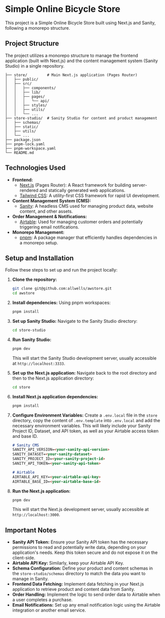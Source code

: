 # Simple Online Bicycle Store

This project is a Simple Online Bicycle Store built using Next.js and Sanity, following a monorepo structure.

## Project Structure

The project utilizes a monorepo structure to manage the frontend application (built with Next.js) and the content management system (Sanity Studio) in a single repository.

```
├── store/         # Main Next.js application (Pages Router)
│   ├── public/
│   ├── src/
│   │   ├── components/
│   │   ├── lib/
│   │   ├── pages/
│   │   │   └── api/
│   │   ├── styles/
│   │   ├── utils/
│   │   └── ...
├── store-studio/  # Sanity Studio for content and product management
│   ├── schemas/
│   ├── static/
│   ├── utils/
│   └── ...
├── package.json
├── pnpm-lock.yaml
├── pnpm-workspace.yaml
└── README.md
```

## Technologies Used

- **Frontend:**
  - [Next.js](https://nextjs.org/) (Pages Router): A React framework for building server-rendered and statically generated web applications.
  - [Tailwind CSS](https://tailwindcss.com/): A utility-first CSS framework for rapid UI development.
- **Content Management System (CMS):**
  - [Sanity](https://www.sanity.io/): A headless CMS used for managing product data, website content, and other assets.
- **Order Management & Notifications:**
  - [Airtable](https://www.airtable.com/): Used for managing customer orders and potentially triggering email notifications.
- **Monorepo Management:**
  - [pnpm](https://pnpm.io/): A package manager that efficiently handles dependencies in a monorepo setup.

## Setup and Installation

Follow these steps to set up and run the project locally:

1.  **Clone the repository:**

    ```bash
    git clone git@github.com:allwells/awstore.git
    cd awstore
    ```

2.  **Install dependencies:**
    Using pnpm workspaces:

    ```bash
    pnpm install
    ```

3.  **Set up Sanity Studio:**
    Navigate to the Sanity Studio directory:

    ```bash
    cd store-studio
    ```

4.  **Run Sanity Studio:**

    ```bash
    pnpm dev
    ```

    This will start the Sanity Studio development server, usually accessible at `http://localhost:3333`.

5.  **Set up the Next.js application:**
    Navigate back to the root directory and then to the Next.js application directory:

    ```bash
    cd store
    ```

6.  **Install Next.js application dependencies:**

    ```bash
    pnpm install
    ```

7.  **Configure Environment Variables:**
    Create a `.env.local` file in the `store` directory, copy the content of `.env.template` into `.env.local` and add the necessary environment variables. This will likely include your Sanity Project ID, Dataset, and API token, as well as your Airtable access token and base ID.

    ```markdown
    # Sanity CMS
    SANITY_API_VERSION=<your-sanity-api-version>
    SANITY_DATASET=<your-sanity-dataset>
    SANITY_PROJECT_ID=<your-sanity-project-id>
    SANITY_API_TOKEN=<your-sanity-api-token>

    # Airtable
    AIRTABLE_API_KEY=<your-airtable-api-key>
    AIRTABLE_BASE_ID=<your-airtable-base-id>
    ```

8.  **Run the Next.js application:**
    ```bash
    pnpm dev
    ```
    This will start the Next.js development server, usually accessible at `http://localhost:3000`.

## Important Notes

- **Sanity API Token:** Ensure your Sanity API token has the necessary permissions to read and potentially write data, depending on your application's needs. Keep this token secure and do not expose it on the client-side.
- **Airtable API Key:** Similarly, keep your Airtable API Key.
- **Schema Configuration:** Define your product and content schemas in the `store-studio/schemas` directory to match the data you want to manage in Sanity.
- **Frontend Data Fetching:** Implement data fetching in your Next.js application to retrieve product and content data from Sanity.
- **Order Handling:** Implement the logic to send order data to Airtable when a user completes a purchase.
- **Email Notifications:** Set up any email notification logic using the Airtable integration or another email service.
